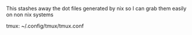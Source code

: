 This stashes away the dot files generated by nix so I can grab them easily on non nix systems

tmux: ~/.config/tmux/tmux.conf